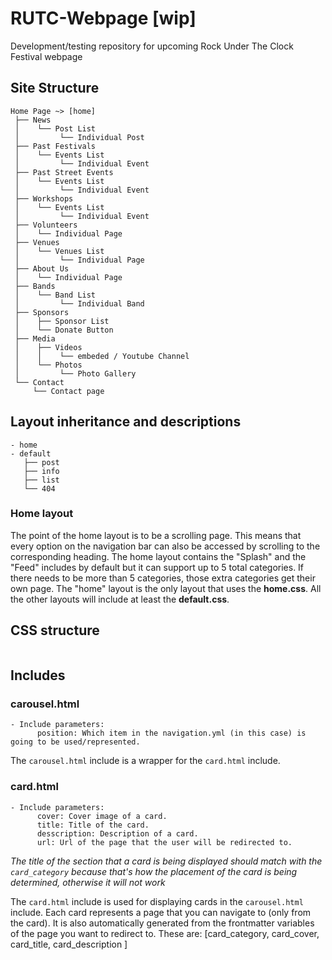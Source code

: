 # RUTC-Webpage [wip]
Development/testing repository for upcoming Rock Under The Clock Festival webpage

## Site Structure
```
Home Page ~> [home]
 ├── News
 │    └── Post List
 │         └── Individual Post
 ├── Past Festivals
 │    └── Events List
 │         └── Individual Event
 ├── Past Street Events
 │    └── Events List
 │         └── Individual Event
 ├── Workshops
 │    └── Events List
 │         └── Individual Event
 ├── Volunteers
 │    └── Individual Page
 ├── Venues
 │    └── Venues List
 │         └── Individual Page
 ├── About Us
 │    └── Individual Page
 ├── Bands
 │    └── Band List
 │         └── Individual Band
 ├── Sponsors
 │    ├── Sponsor List
 │    └── Donate Button
 ├── Media
 │    ├── Videos
 │    │    └── embeded / Youtube Channel
 │    └── Photos
 │         └── Photo Gallery
 └── Contact
     └── Contact page
```

## Layout inheritance and descriptions
```
- home
- default
   ├── post
   ├── info
   ├── list
   └── 404
```

### Home layout
The point of the home layout is to be a scrolling page. This means that every option on the navigation bar can also be accessed by scrolling to the corresponding heading. The home layout contains the "Splash" and the "Feed" includes by default but it can support up to 5 total categories. If there needs to be more than 5 categories, those extra categories get their own page. The "home" layout is the only layout that uses the **home.css**. All the other layouts will include at least the **default.css**.


## CSS structure
```
```

## Includes
### carousel.html
```
- Include parameters:
      position: Which item in the navigation.yml (in this case) is going to be used/represented.
```
The `carousel.html` include is a wrapper for the `card.html` include.

### card.html

```
- Include parameters:
      cover: Cover image of a card.
      title: Title of the card.
      desscription: Description of a card.
      url: Url of the page that the user will be redirected to.
```

*The title of the section that a card is being displayed should match with the `card_category` because that's
how the placement of the card is being determined, otherwise it will not work*

The `card.html` include is used for displaying cards in the `carousel.html` include. Each card represents a page that you can navigate to (only from the card). It is also automatically generated from the frontmatter variables of the page you want to redirect to. These are: [card_category, card_cover, card_title, card_description ]
